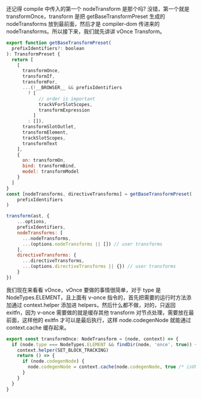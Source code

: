 还记得 compile 中传入的第一个 nodeTransform 是那个吗? 没错，第一个就是 transformOnce，transform  是把 getBaseTransformPreset 生成的 nodeTransforms 放到最前面，然后才是 compiler-dom 传进来的 nodeTransforms。所以接下来，我们就先讲讲 vOnce Transform。
```js
export function getBaseTransformPreset(
  prefixIdentifiers?: boolean
): TransformPreset {
  return [
    [
      transformOnce,
      transformIf,
      transformFor,
      ...(!__BROWSER__ && prefixIdentifiers
        ? [
            // order is important
            trackVForSlotScopes,
            transformExpression
          ]
        : []),
      transformSlotOutlet,
      transformElement,
      trackSlotScopes,
      transformText
    ],
    {
      on: transformOn,
      bind: transformBind,
      model: transformModel
    }
  ]
}
const [nodeTransforms, directiveTransforms] = getBaseTransformPreset(
    prefixIdentifiers
)

transform(ast, {
    ...options,
    prefixIdentifiers,
    nodeTransforms: [
      ...nodeTransforms,
      ...(options.nodeTransforms || []) // user transforms
    ],
    directiveTransforms: {
      ...directiveTransforms,
      ...(options.directiveTransforms || {}) // user transforms
    }
})
```

我们现在来看看 vOnce，vOnce 要做的事情很简单，对于 type 是 NodeTypes.ELEMENT，且上面有 v-once 指令的，首先把需要的运行时方法添加通过 context.helper 添加进 helpers，然后什么都不做，对的，只返回 exitfn，因为 v-once 需要做的就是缓存其他 transform 对节点处理，需要放在最前面，这样他的 exitfn 才可以是最后执行，这样 node.codegenNode 就能通过 context.cache 缓存起来。

```js
export const transformOnce: NodeTransform = (node, context) => {
  if (node.type === NodeTypes.ELEMENT && findDir(node, 'once', true)) {
    context.helper(SET_BLOCK_TRACKING)
    return () => {
      if (node.codegenNode) {
        node.codegenNode = context.cache(node.codegenNode, true /* isVNode */)
      }
    }
  }
}
```